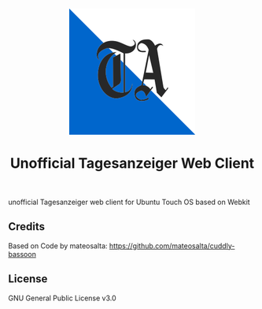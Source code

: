 <h1 align="center">
  <br>
  <img src="icon.png" width="256px" alt="tagi-web">
  <br>
  <br>
  Unofficial Tagesanzeiger Web Client
  <br>
  <br>
</h1>

 unofficial Tagesanzeiger web client for Ubuntu Touch OS based on Webkit

## Credits
Based on Code by mateosalta: https://github.com/mateosalta/cuddly-bassoon

## License

GNU General Public License v3.0

